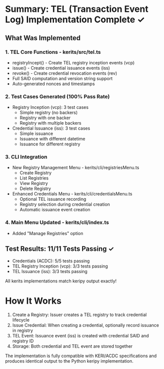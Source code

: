 # Summary: TEL (Transaction Event Log) Implementation Complete ✓

## What Was Implemented

### 1. TEL Core Functions - kerits/src/tel.ts
 * registryIncept() - Create TEL registry inception events (vcp)
 * issue() - Create credential issuance events (iss)
 * revoke() - Create credential revocation events (rev)
 * Full SAID computation and version string support
 * Auto-generated nonces and timestamps

### 2. Test Cases Generated (100% Pass Rate)

 * Registry Inception (vcp): 3 test cases
    * Simple registry (no backers)
    * Registry with one backer
    * Registry with multiple backers
 * Credential Issuance (iss): 3 test cases
    * Simple issuance
    * Issuance with different datetime
    * Issuance for different registry
### 3. CLI Integration
 * New Registry Management Menu - kerits/cli/registriesMenu.ts
     * Create Registry
     * List Registries
     * View Registry
     * Delete Registry
 * Enhanced Credentials Menu - kerits/cli/credentialsMenu.ts
     * Optional TEL issuance recording
     * Registry selection during credential creation
     * Automatic issuance event creation

### 4. Main Menu Updated - kerits/cli/index.ts
 * Added "Manage Registries" option

## Test Results: 11/11 Tests Passing ✓
 * Credentials (ACDC): 5/5 tests passing
 * TEL Registry Inception (vcp): 3/3 tests passing
 * TEL Issuance (iss): 3/3 tests passing

All kerits implementations match keripy output exactly!

# How It Works
1. Create a Registry: Issuer creates a TEL registry to track credential lifecycle
2. Issue Credential: When creating a credential, optionally record issuance in registry
3. TEL Event: Issuance event (iss) is created with credential SAID and registry ID
4. Storage: Both credential and TEL event are stored together

The implementation is fully compatible with KERI/ACDC specifications and produces identical output to the Python keripy implementation.